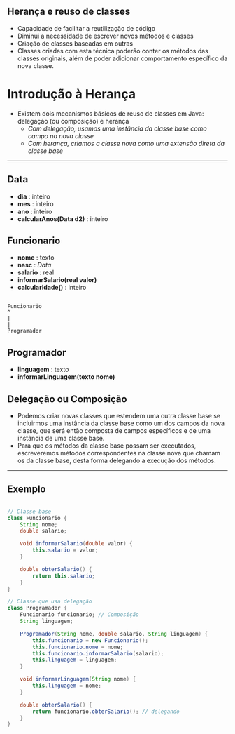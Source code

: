 ## Herança e reuso de classes

- Capacidade de facilitar a reutilização de código
- Diminui a necessidade de escrever novos métodos e classes
- Criação de classes baseadas em outras
- Classes criadas com esta técnica poderão conter os métodos das classes originais, além de poder adicionar comportamento específico da nova classe.

# Introdução à Herança

* Existem dois mecanismos básicos de reuso de classes em Java: delegação (ou composição) e herança  
  - *Com delegação, usamos uma instância da classe base como campo na nova classe*  
  - *Com herança, criamos a classe nova como uma extensão direta da classe base*

---

## Data
- **dia** : inteiro  
- **mes** : inteiro  
- **ano** : inteiro  
- **calcularAnos(Data d2)** : inteiro

## Funcionario

- **nome** : texto  
- **nasc** : *Data*  
- **salario** : real  
- **informarSalario(real valor)**  
- **calcularIdade()** : inteiro  

```

Funcionario
^
|
|
Programador

```

## Programador

- **linguagem** : texto  
- **informarLinguagem(texto nome)**


## Delegação ou Composição

- Podemos criar novas classes que estendem uma outra classe base se incluirmos uma instância da classe base como um dos campos da nova classe, que será então composta de campos específicos e de uma instância de uma classe base.  
- Para que os métodos da classe base possam ser executados, escreveremos métodos correspondentes na classe nova que chamam os da classe base, desta forma delegando a execução dos métodos.

---

## Exemplo
```java

// Classe base
class Funcionario {
    String nome;
    double salario;

    void informarSalario(double valor) {
        this.salario = valor;
    }

    double obterSalario() {
        return this.salario;
    }
}

// Classe que usa delegação
class Programador {
    Funcionario funcionario; // Composição
    String linguagem;

    Programador(String nome, double salario, String linguagem) {
        this.funcionario = new Funcionario();
        this.funcionario.nome = nome;
        this.funcionario.informarSalario(salario);
        this.linguagem = linguagem;
    }

    void informarLinguagem(String nome) {
        this.linguagem = nome;
    }

    double obterSalario() {
        return funcionario.obterSalario(); // delegando
    }
}
```